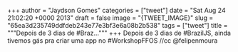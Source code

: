 
+++
author = "Jaydson Gomes"
categories = ["tweet"]
date = "Sat Aug 24 21:02:20 +0000 2013"
draft = false
image = "{TWEET_IMAGE}"
slug = "65ea3d235749ddfdeb243e77e3bf3e6a08b2b538"
tags = ["tweet"]
title = """Depois de 3 dias de #Braz..."""
+++
Depois de 3 dias de #BrazilJS, ainda tivemos gás pra criar uma app no #WorkshopFFOS //cc @felipenmoura
